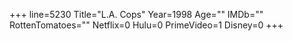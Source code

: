 +++
line=5230
Title="L.A. Cops"
Year=1998
Age=""
IMDb=""
RottenTomatoes=""
Netflix=0
Hulu=0
PrimeVideo=1
Disney=0
+++

